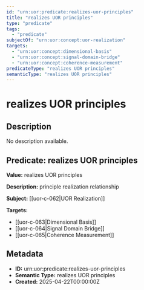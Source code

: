 ```yaml
---
id: "urn:uor:predicate:realizes-uor-principles"
title: "realizes UOR principles"
type: "predicate"
tags:
  - "predicate"
subjectOf: "urn:uor:concept:uor-realization"
targets:
  - "urn:uor:concept:dimensional-basis"
  - "urn:uor:concept:signal-domain-bridge"
  - "urn:uor:concept:coherence-measurement"
predicateType: "realizes UOR principles"
semanticType: "realizes UOR principles"
---
```


# realizes UOR principles

## Description

No description available.

## Predicate: realizes UOR principles

**Value:** realizes UOR principles

**Description:** principle realization relationship

**Subject:** [[uor-c-062|UOR Realization]]

**Targets:**

- [[uor-c-063|Dimensional Basis]]
- [[uor-c-064|Signal Domain Bridge]]
- [[uor-c-065|Coherence Measurement]]

## Metadata

- **ID:** urn:uor:predicate:realizes-uor-principles
- **Semantic Type:** realizes UOR principles
- **Created:** 2025-04-22T00:00:00Z
